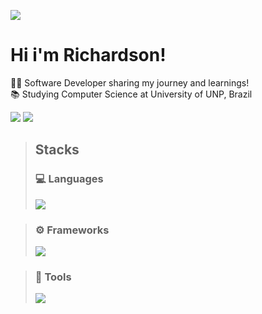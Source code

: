 ![](https://skillicons.dev/icons?i=linux,mint)
# Hi i'm Richardson!

👩‍💻 Software Developer sharing my journey and learnings!<br/>
📚 Studying Computer Science at University of UNP, Brazil<br/>

[![](https://github-readme-stats.vercel.app/api/top-langs/?username=dyriusdev&theme=midnight-purple&layout=donut&size_weight=0.25&count_weight=0.25&langs_count=20)](https://github.com/dyriusdev/github-readme-stats)
![](https://github-readme-stats.vercel.app/api?username=dyriusdev&show_icons=true&theme=midnight-purple)

>## Stacks
>### 💻 Languages
>![](https://skillicons.dev/icons?i=java,js,c,cpp,cs,php,html,css,py,mysql,mongodb,r,ruby,bash,bootstrap&perline=10)

>### ⚙️ Frameworks
>![](https://skillicons.dev/icons?i=django,flask,gtk,nodejs,qt,react,rails,sqlite&perline=10)

>### 🔧 Tools
>![](https://skillicons.dev/icons?i=androidstudio,blender,cmake,eclipse,git,godot,idea,sublime,wordpress&perline=5)
